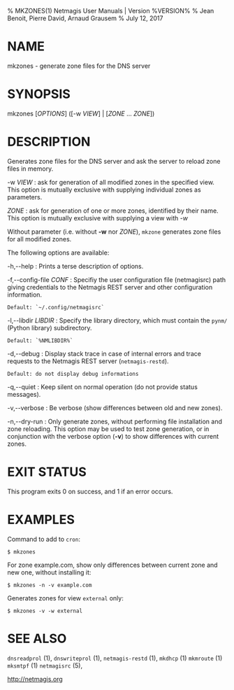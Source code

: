 % MKZONES(1) Netmagis User Manuals | Version %VERSION%
% Jean Benoit, Pierre David, Arnaud Grausem
% July 12, 2017

# NAME

mkzones - generate zone files for the DNS server


# SYNOPSIS

mkzones [*OPTIONS*] ([-w *VIEW*] | [*ZONE* ... *ZONE*])


# DESCRIPTION

Generates zone files for the DNS server and ask the server to reload
zone files in memory.


-w *VIEW*
  : ask for generation of all modified zones in the specified view.
    This option is mutually exclusive with supplying individual
    zones as parameters.

*ZONE*
  : ask for generation of one or more zones, identified by their
    name.
    This option is mutually exclusive with supplying a view with
    _-w_

Without parameter (i.e. without **-w** nor *ZONE*), `mkzone` generates
zone files for all modified zones.

The following options are available:

-h,--help
  : Prints a terse description of options.

-f,--config-file *CONF*
  : Specifiy the user configuration file (netmagisrc) path giving
    credentials to the Netmagis REST server and other configuration
    information.

    Default: `~/.config/netmagisrc`

-l,--libdir *LIBDIR*
  : Specify the library directory, which must contain the
    `pynm/` (Python library) subdirectory.

    Default: `%NMLIBDIR%`

-d,--debug
  : Display stack trace in case of internal errors and trace
    requests to the Netmagis REST server (`netmagis-restd`).

    Default: do not display debug informations

-q,--quiet
  : Keep silent on normal operation (do not provide status messages).

-v,--verbose
  : Be verbose (show differences between old and new zones).

-n,--dry-run
  : Only generate zones, without performing file installation and zone
    reloading. This option may be used to test zone generation, or
    in conjunction with the verbose option (**-v**) to show differences
    with current zones.


# EXIT STATUS

This program exits 0 on success, and 1 if an error occurs.


# EXAMPLES

Command to add to `cron`:

    $ mkzones

For zone example.com, show only differences between current zone
and new one, without installing it:

    $ mkzones -n -v example.com

Generates zones for view `external` only:

    $ mkzones -v -w external

# SEE ALSO

`dnsreadprol` (1),
`dnswriteprol` (1),
`netmagis-restd` (1),
`mkdhcp` (1)
`mkmroute` (1)
`mksmtpf` (1)
`netmagisrc` (5),

<http://netmagis.org>
